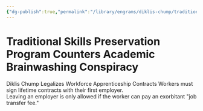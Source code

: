 ```yaml
---
{"dg-publish":true,"permalink":"/library/engrams/diklis-chump/traditional-skills-preservation-program-counters-academic-brainwashing-conspiracy/","tags":["DC/Labor"]}
---
```


# Traditional Skills Preservation Program Counters Academic Brainwashing Conspiracy
Diklis Chump Legalizes Workforce Apprenticeship Contracts
	Workers must sign lifetime contracts with their first employer.  
	Leaving an employer is only allowed if the worker can pay an exorbitant "job transfer fee."

